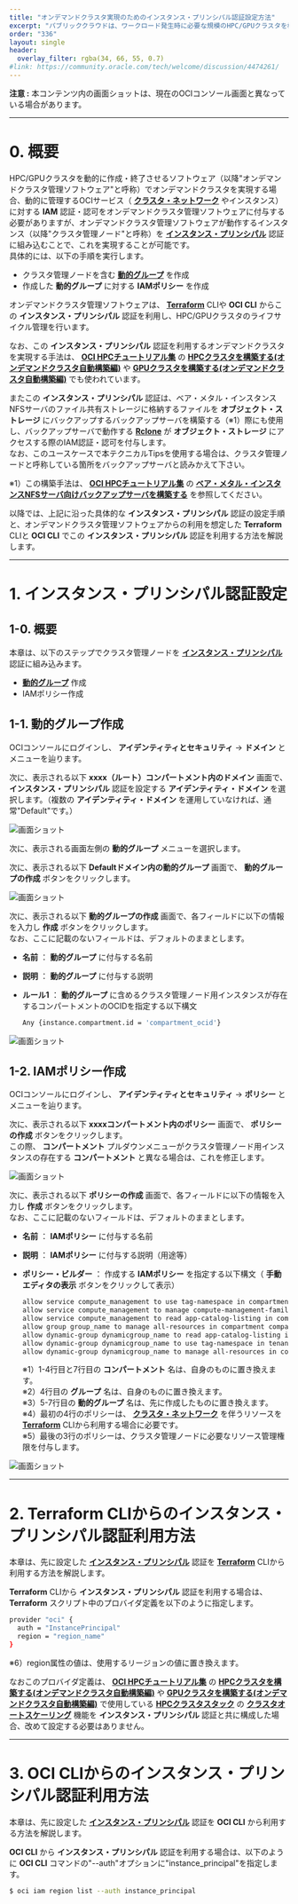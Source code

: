 ```yaml
---
title: "オンデマンドクラスタ実現のためのインスタンス・プリンシパル認証設定方法"
excerpt: "パブリッククラウドは、ワークロード発生時に必要な規模のHPC/GPUクラスタを構築し、ワークロード終了時にこれを削除する、オンデマンドクラスタ環境を構築するには最適なサービスです。オンデマンドクラスタの管理は、ソフトウェアにより自動化することが一般的ですが、HPC/GPUクラスタに必要なリソースの作成・終了をこのアプリケーションに許可するための仕組みとして、インスタンス・プリンシパル認証が用意されています。本テクニカルTipsは、オンデマンドクラスタを念頭としたインスタンス・プリンシパル認証の設定方法を解説します。"
order: "336"
layout: single
header:
  overlay_filter: rgba(34, 66, 55, 0.7)
#link: https://community.oracle.com/tech/welcome/discussion/4474261/
---
```


**注意 :** 本コンテンツ内の画面ショットは、現在のOCIコンソール画面と異なっている場合があります。

***
# 0. 概要

HPC/GPUクラスタを動的に作成・終了させるソフトウェア（以降"オンデマンドクラスタ管理ソフトウェア"と呼称）でオンデマンドクラスタを実現する場合、動的に管理するOCIサービス（ **[クラスタ・ネットワーク](/ocitutorials/hpc/#5-1-クラスタネットワーク)** やインスタンス）に対する **IAM** 認証・認可をオンデマンドクラスタ管理ソフトウェアに付与する必要がありますが、オンデマンドクラスタ管理ソフトウェアが動作するインスタンス（以降"クラスタ管理ノード"と呼称）を **[インスタンス・プリンシパル](/ocitutorials/hpc/#5-15-インスタンスプリンシパル)** 認証に組み込むことで、これを実現することが可能です。  
具体的には、以下の手順を実行します。

- クラスタ管理ノードを含む **[動的グループ](/ocitutorials/hpc/#5-16-動的グループ)** を作成
- 作成した **動的グループ** に対する **IAMポリシー** を作成

オンデマンドクラスタ管理ソフトウェアは、 **[Terraform](/ocitutorials/hpc/#5-12-terraform)** CLIや **OCI CLI** からこの **インスタンス・プリンシパル** 認証を利用し、HPC/GPUクラスタのライフサイクル管理を行います。

なお、この **インスタンス・プリンシパル** 認証を利用するオンデマンドクラスタを実現する手法は、 **[OCI HPCチュートリアル集](/ocitutorials/hpc/#1-oci-hpcチュートリアル集)** の **[HPCクラスタを構築する(オンデマンドクラスタ自動構築編)](/ocitutorials/hpc/spinup-hpc-cluster-withautoscaling)** や **[GPUクラスタを構築する(オンデマンドクラスタ自動構築編)](/ocitutorials/hpc/spinup-gpu-cluster-withautoscaling/)** でも使われています。

またこの **インスタンス・プリンシパル** 認証は、ベア・メタル・インスタンスNFSサーバのファイル共有ストレージに格納するファイルを **オブジェクト・ストレージ** にバックアップするバックアップサーバを構築する（※1）際にも使用し、バックアップサーバで動作する **[Rclone](https://rclone.org/)** が **オブジェクト・ストレージ** にアクセスする際のIAM認証・認可を付与します。  
なお、このユースケースで本テクニカルTipsを使用する場合は、クラスタ管理ノードと呼称している箇所をバックアップサーバと読みかえて下さい。

※1）この構築手法は、 **[OCI HPCチュートリアル集](/ocitutorials/hpc/#1-oci-hpcチュートリアル集)** の **[ベア・メタル・インスタンスNFSサーバ向けバックアップサーバを構築する](/ocitutorials/hpc/spinup-backup-server)** を参照してください。

以降では、上記に沿った具体的な **インスタンス・プリンシパル** 認証の設定手順と、オンデマンドクラスタ管理ソフトウェアからの利用を想定した **Terraform** CLIと **OCI CLI** でこの **インスタンス・プリンシパル** 認証を利用する方法を解説します。

***
# 1. インスタンス・プリンシパル認証設定

## 1-0. 概要

本章は、以下のステップでクラスタ管理ノードを **[インスタンス・プリンシパル](/ocitutorials/hpc/#5-15-インスタンスプリンシパル)** 認証に組み込みます。

- **[動的グループ](/ocitutorials/hpc/#5-16-動的グループ)** 作成
- IAMポリシー作成

## 1-1. 動的グループ作成

OCIコンソールにログインし、 **アイデンティティとセキュリティ** → **ドメイン** とメニューを辿ります。

次に、表示される以下 **xxxx（ルート）コンパートメント内のドメイン** 画面で、 **インスタンス・プリンシパル** 認証を設定する **アイデンティティ・ドメイン** を選択します。（複数の **アイデンティティ・ドメイン** を運用していなければ、通常"Default"です。）

![画面ショット](console_page01.png)

次に、表示される画面左側の **動的グループ** メニューを選択します。

次に、表示される以下 **Defaultドメイン内の動的グループ** 画面で、 **動的グループの作成** ボタンをクリックします。  

![画面ショット](console_page02.png)

次に、表示される以下 **動的グループの作成** 画面で、各フィールドに以下の情報を入力し **作成** ボタンをクリックします。  
なお、ここに記載のないフィールドは、デフォルトのままとします。

- **名前** ： **動的グループ** に付与する名前
- **説明** ： **動的グループ** に付与する説明
- **ルール1** ： **動的グループ** に含めるクラスタ管理ノード用インスタンスが存在するコンパートメントのOCIDを指定する以下構文

    ```sh
    Any {instance.compartment.id = 'compartment_ocid'}
    ```

![画面ショット](console_page03.png)

## 1-2. IAMポリシー作成

OCIコンソールにログインし、 **アイデンティティとセキュリティ** → **ポリシー** とメニューを辿ります。

次に、表示される以下 **xxxxコンパートメント内のポリシー** 画面で、 **ポリシーの作成** ボタンをクリックします。  
この際、 **コンパートメント** プルダウンメニューがクラスタ管理ノード用インスタンスの存在する **コンパートメント** と異なる場合は、これを修正します。

![画面ショット](console_page04.png)

次に、表示される以下 **ポリシーの作成** 画面で、各フィールドに以下の情報を入力し **作成** ボタンをクリックします。  
なお、ここに記載のないフィールドは、デフォルトのままとします。

- **名前** ： **IAMポリシー** に付与する名前
- **説明** ： **IAMポリシー** に付与する説明（用途等）
- **ポリシー・ビルダー** ： 作成する **IAMポリシー** を指定する以下構文（ **手動エディタの表示** ボタンをクリックして表示）

    ```sh
    allow service compute_management to use tag-namespace in compartment compartment_name
    allow service compute_management to manage compute-management-family in compartment compartment_name
    allow service compute_management to read app-catalog-listing in compartment compartment_name
    allow group group_name to manage all-resources in compartment compartment_name
    allow dynamic-group dynamicgroup_name to read app-catalog-listing in tenancy
    allow dynamic-group dynamicgroup_name to use tag-namespace in tenancy
    allow dynamic-group dynamicgroup_name to manage all-resources in compartment compartment_name
    ```
    ※1）1-4行目と7行目の **コンパートメント** 名は、自身のものに置き換えます。  
    ※2）4行目の **グループ** 名は、自身のものに置き換えます。  
    ※3）5-7行目の **動的グループ** 名は、先に作成したものに置き換えます。  
    ※4）最初の4行のポリシーは、  **[クラスタ・ネットワーク](/ocitutorials/hpc/#5-1-クラスタネットワーク)** を伴うリソースを  **[Terraform](/ocitutorials/hpc/#5-12-terraform)** CLIから利用する場合に必要です。  
    ※5）最後の3行のポリシーは、クラスタ管理ノードに必要なリソース管理権限を付与します。  

![画面ショット](console_page05.png)

***
# 2. Terraform CLIからのインスタンス・プリンシパル認証利用方法

本章は、先に設定した **[インスタンス・プリンシパル](/ocitutorials/hpc/#5-15-インスタンスプリンシパル)** 認証を **[Terraform](/ocitutorials/hpc/#5-12-terraform)** CLIから利用する方法を解説します。

**Terraform** CLIから **インスタンス・プリンシパル** 認証を利用する場合は、 **Terraform** スクリプト中のプロバイダ定義を以下のように指定します。

```sh
provider "oci" {
  auth = "InstancePrincipal"  
  region = "region_name"
}
```
※6）region属性の値は、使用するリージョンの値に置き換えます。

なおこのプロバイダ定義は、 **[OCI HPCチュートリアル集](/ocitutorials/hpc/#1-oci-hpcチュートリアル集)** の **[HPCクラスタを構築する(オンデマンドクラスタ自動構築編)](/ocitutorials/hpc/spinup-hpc-cluster-withautoscaling)** や **[GPUクラスタを構築する(オンデマンドクラスタ自動構築編)](/ocitutorials/hpc/spinup-gpu-cluster-withautoscaling/)** で使用している  **[HPCクラスタスタック](/ocitutorials/hpc/#5-10-hpcクラスタスタック)** の **[クラスタオートスケーリング](/ocitutorials/hpc/#5-9-クラスタオートスケーリング)** 機能を **インスタンス・プリンシパル** 認証と共に構成した場合、改めて設定する必要はありません。

***
# 3. OCI CLIからのインスタンス・プリンシパル認証利用方法

本章は、先に設定した **[インスタンス・プリンシパル](/ocitutorials/hpc/#5-15-インスタンスプリンシパル)** 認証を **OCI CLI** から利用する方法を解説します。

**OCI CLI** から **インスタンス・プリンシパル** 認証を利用する場合は、以下のように **OCI CLI** コマンドの"--auth"オプションに"instance_principal"を指定します。

```sh
$ oci iam region list --auth instance_principal
```